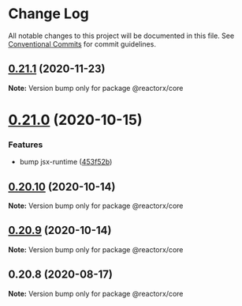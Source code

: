 # Change Log

All notable changes to this project will be documented in this file.
See [Conventional Commits](https://conventionalcommits.org) for commit guidelines.

## [0.21.1](https://github.com/querycap/webappkit/compare/@reactorx/core@0.21.0...@reactorx/core@0.21.1) (2020-11-23)

**Note:** Version bump only for package @reactorx/core





# [0.21.0](https://github.com/querycap/webappkit/compare/@reactorx/core@0.20.10...@reactorx/core@0.21.0) (2020-10-15)


### Features

* bump jsx-runtime ([453f52b](https://github.com/querycap/webappkit/commit/453f52b4a7b0e0f987de76da08c9bbb4d39802f8))





## [0.20.10](https://github.com/querycap/webappkit/compare/@reactorx/core@0.20.9...@reactorx/core@0.20.10) (2020-10-14)

**Note:** Version bump only for package @reactorx/core





## [0.20.9](https://github.com/querycap/webappkit/compare/@reactorx/core@0.20.8...@reactorx/core@0.20.9) (2020-10-14)

**Note:** Version bump only for package @reactorx/core





## 0.20.8 (2020-08-17)

**Note:** Version bump only for package @reactorx/core
